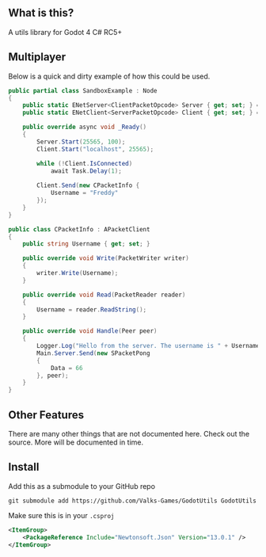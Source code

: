 ## What is this?
A utils library for Godot 4 C# RC5+

## Multiplayer
Below is a quick and dirty example of how this could be used.
```cs
public partial class SandboxExample : Node
{
    public static ENetServer<ClientPacketOpcode> Server { get; set; } = new();
    public static ENetClient<ServerPacketOpcode> Client { get; set; } = new();

    public override async void _Ready()
    {
        Server.Start(25565, 100);
        Client.Start("localhost", 25565);

        while (!Client.IsConnected)
            await Task.Delay(1);
        
        Client.Send(new CPacketInfo {
            Username = "Freddy"
        });
    }
}
```

```cs
public class CPacketInfo : APacketClient
{
	public string Username { get; set; }

	public override void Write(PacketWriter writer)
	{
		writer.Write(Username);
	}

	public override void Read(PacketReader reader)
	{
		Username = reader.ReadString();
	}

	public override void Handle(Peer peer)
	{
		Logger.Log("Hello from the server. The username is " + Username);
		Main.Server.Send(new SPacketPong
		{
			Data = 66
		}, peer);
	}
}
```

## Other Features
There are many other things that are not documented here. Check out the source. More will be documented in time.

## Install
Add this as a submodule to your GitHub repo
```
git submodule add https://github.com/Valks-Games/GodotUtils GodotUtils
```

Make sure this is in your `.csproj`
```xml
<ItemGroup>
	<PackageReference Include="Newtonsoft.Json" Version="13.0.1" />
</ItemGroup>
```
